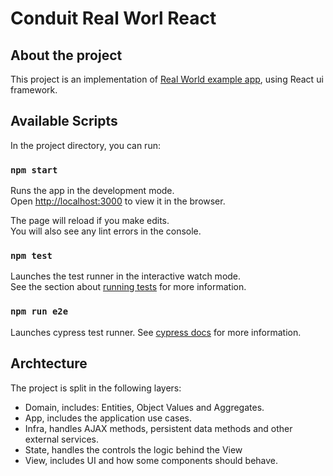 # Conduit Real Worl React

## About the project

This project is an implementation of [Real World example app](https://github.com/gothinkster/realworld), using React ui framework.

## Available Scripts

In the project directory, you can run:

### `npm start`

Runs the app in the development mode.\
Open [http://localhost:3000](http://localhost:3000) to view it in the browser.

The page will reload if you make edits.\
You will also see any lint errors in the console.

### `npm test`

Launches the test runner in the interactive watch mode.\
See the section about [running tests](https://facebook.github.io/create-react-app/docs/running-tests) for more information.

### `npm run e2e`

Launches cypress test runner.
See [cypress docs](https://docs.cypress.io/guides/overview/why-cypress.html) for more information.

## Archtecture

The project is split in the following layers:

- Domain, includes: Entities, Object Values and Aggregates.
- App, includes the application use cases.
- Infra, handles AJAX methods, persistent data methods and other external services.
- State, handles the controls the logic behind the View
- View, includes UI and how some components should behave.
